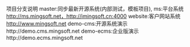项目分支说明
master:同步最新开源系统(内部测试，模板项目),
ms:平台系统 http://ms.mingsoft.net，http://imingsoft.cn:4000
website:客户网站系统 http://www.mingsoft.net
demo-cms:开源系统演示http://demo.cms.mingsoft.net
demo-ecms:企业版演示http://demo.ecms.mingsoft.net

